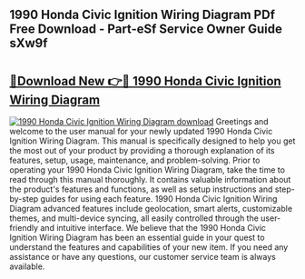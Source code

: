 ## 1990 Honda Civic Ignition Wiring Diagram PDf Free Download - Part-eSf Service Owner Guide sXw9f

# <h2><a href="http://dfnop1b.blite.top/?on=1990+Honda+Civic+Ignition+Wiring+Diagram">🔗Download New 👉🔴 1990 Honda Civic Ignition Wiring Diagram</a></h2>

[![1990 Honda Civic Ignition Wiring Diagram download](https://i.imgur.com/lujVjoI.png)](http://dfnop1b.blite.top/?on=1990+Honda+Civic+Ignition+Wiring+Diagram)
Greetings and welcome to the user manual for your newly updated 1990 Honda Civic Ignition Wiring Diagram. This manual is specifically designed to help you get the most out of your product by providing a thorough explanation of its features, setup, usage, maintenance, and problem-solving. Prior to operating your 1990 Honda Civic Ignition Wiring Diagram, take the time to read through this manual thoroughly. It contains valuable information about the product's features and functions, as well as setup instructions and step-by-step guides for using each feature. 1990 Honda Civic Ignition Wiring Diagram advanced features include geolocation, smart alerts, customizable themes, and multi-device syncing, all easily controlled through the user-friendly and intuitive interface. We believe that the 1990 Honda Civic Ignition Wiring Diagram has been an essential guide in your quest to understand the features and capabilities of your new item. If you need any assistance or have any questions, our customer service team is always available.
